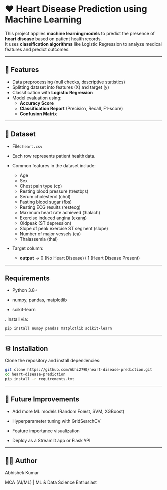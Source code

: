 # ❤️ Heart Disease Prediction using Machine Learning

This project applies **machine learning models** to predict the presence of **heart disease** based on patient health records.  
It uses **classification algorithms** like Logistic Regression to analyze medical features and predict outcomes.  

---

## 📌 Features
- Data preprocessing (null checks, descriptive statistics)  
- Splitting dataset into features (X) and target (y)  
- Classification with **Logistic Regression**  
- Model evaluation using:  
  - **Accuracy Score**  
  - **Classification Report** (Precision, Recall, F1-score)  
  - **Confusion Matrix**  

---

## 📂 Dataset
- File: `heart.csv`  
- Each row represents patient health data.  
- Common features in the dataset include:
  - Age  
  - Sex  
  - Chest pain type (cp)  
  - Resting blood pressure (trestbps)  
  - Serum cholesterol (chol)  
  - Fasting blood sugar (fbs)  
  - Resting ECG results (restecg)  
  - Maximum heart rate achieved (thalach)  
  - Exercise induced angina (exang)  
  - Oldpeak (ST depression)  
  - Slope of peak exercise ST segment (slope)  
  - Number of major vessels (ca)  
  - Thalassemia (thal)  

- Target column:  
  - **output** → 0 (No Heart Disease) / 1 (Heart Disease Present)  

---

## Requirements

- Python 3.8+

- numpy, pandas, matplotlib

- scikit-learn

. Install via:
```
pip install numpy pandas matplotlib scikit-learn
```

---

## ⚙️ Installation
Clone the repository and install dependencies:  

```bash
git clone https://github.com/Abhi2790/heart-disease-prediction.git
cd heart-disease-prediction
pip install -r requirements.txt
```

---

## 🔮 Future Improvements

- Add more ML models (Random Forest, SVM, XGBoost)

- Hyperparameter tuning with GridSearchCV

- Feature importance visualization

- Deploy as a Streamlit app or Flask API

---

## 👨‍💻 Author

Abhishek Kumar

MCA (AI/ML) | ML & Data Science Enthusiast
